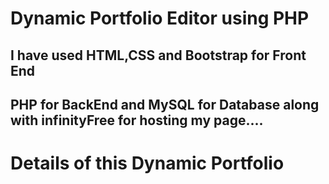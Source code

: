 # Dynamic Portfolio Editor using PHP 

## I have used HTML,CSS and Bootstrap for Front End

## PHP for BackEnd and MySQL for Database along with infinityFree for hosting my page....

# Details of this Dynamic Portfolio
